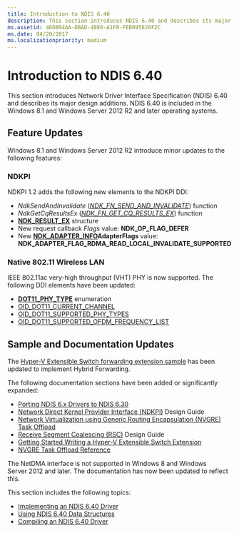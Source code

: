 ```yaml
---
title: Introduction to NDIS 6.40
description: This section introduces NDIS 6.40 and describes its major design additions. NDIS 6.40 is included in the Windows 8.1 and Windows Server 2012 R2 and later.
ms.assetid: 46DB94AA-DBAD-49E0-A1F0-FEB095E26F2C
ms.date: 04/20/2017
ms.localizationpriority: medium
---
```


# Introduction to NDIS 6.40


This section introduces Network Driver Interface Specification (NDIS) 6.40 and describes its major design additions. NDIS 6.40 is included in the Windows 8.1 and Windows Server 2012 R2 and later operating systems.

## Feature Updates


Windows 8.1 and Windows Server 2012 R2 introduce minor updates to the following features:

### NDKPI

NDKPI 1.2 adds the following new elements to the NDKPI DDI:

- *NdkSendAndInvalidate* ([*NDK\_FN\_SEND\_AND\_INVALIDATE*](/windows-hardware/drivers/ddi/ndkpi/nc-ndkpi-ndk_fn_send_and_invalidate)) function
- *NdkGetCqResultsEx* ([*NDK\_FN\_GET\_CQ\_RESULTS\_EX*](/windows-hardware/drivers/ddi/ndkpi/nc-ndkpi-ndk_fn_get_cq_results_ex)) function
- [**NDK\_RESULT\_EX**](/windows-hardware/drivers/ddi/ndkpi/ns-ndkpi-_ndk_result_ex) structure
- New request callback *Flags* value: **NDK\_OP\_FLAG\_DEFER**
- New [**NDK\_ADAPTER\_INFO**](/windows/win32/api/ndkinfo/ns-ndkinfo-_ndk_adapter_info)**AdapterFlags** value: **NDK\_ADAPTER\_FLAG\_RDMA\_READ\_LOCAL\_INVALIDATE\_SUPPORTED**

### Native 802.11 Wireless LAN

IEEE 802.11ac very-high throughput (VHT) PHY is now supported. The following DDI elements have been updated:

- [**DOT11\_PHY\_TYPE**](/windows-hardware/drivers/ddi/windot11/ne-windot11-_dot11_phy_type) enumeration
- [OID\_DOT11\_CURRENT\_CHANNEL](/previous-versions/windows/hardware/wireless/oid-dot11-current-channel)
- [OID\_DOT11\_SUPPORTED\_PHY\_TYPES](/previous-versions/windows/hardware/wireless/oid-dot11-supported-phy-types)
- [OID\_DOT11\_SUPPORTED\_OFDM\_FREQUENCY\_LIST](/previous-versions/windows/hardware/wireless/oid-dot11-supported-ofdm-frequency-list)

## Sample and Documentation Updates

The [Hyper-V Extensible Switch forwarding extension sample](https://go.microsoft.com/fwlink/p/?LinkId=617913) has been updated to implement Hybrid Forwarding.

The following documentation sections have been added or significantly expanded:

-   [Porting NDIS 6.x Drivers to NDIS 6.30](porting-ndis-6-x-drivers-to-ndis-6-30.md)
-   [Network Direct Kernel Provider Interface (NDKPI)](./overview-of-network-direct-kernel-provider-interface--ndkpi-.md) Design Guide
-   [Network Virtualization using Generic Routing Encapsulation (NVGRE) Task Offload](network-virtualization-using-generic-routing-encapsulation--nvgre--task-offload.md)
-   [Receive Segment Coalescing (RSC)](overview-of-receive-segment-coalescing.md) Design Guide
-   [Getting Started Writing a Hyper-V Extensible Switch Extension](getting-started-writing-a-hyper-v-extensible-switch-extension.md)
-   [NVGRE Task Offload Reference](/windows-hardware/drivers/ddi/_netvista/)

The NetDMA interface is not supported in Windows 8 and Windows Server 2012 and later. The documentation has now been updated to reflect this.

This section includes the following topics:

- [Implementing an NDIS 6.40 Driver](implementing-an-ndis-6-40-driver.md)
- [Using NDIS 6.40 Data Structures](using-ndis-6-40-data-structures.md)
- [Compiling an NDIS 6.40 Driver](compiling-an-ndis-6-40-driver.md)

 


